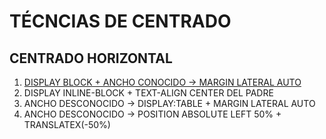# TÉCNCIAS DE CENTRADO

## CENTRADO HORIZONTAL

1. [DISPLAY BLOCK + ANCHO CONOCIDO -> MARGIN LATERAL AUTO](./0701-EJ)
2. DISPLAY INLINE-BLOCK + TEXT-ALIGN CENTER DEL PADRE
3. ANCHO DESCONOCIDO -> DISPLAY:TABLE + MARGIN LATERAL AUTO
4. ANCHO DESCONOCIDO -> POSITION ABSOLUTE LEFT 50% + TRANSLATEX(-50%)

